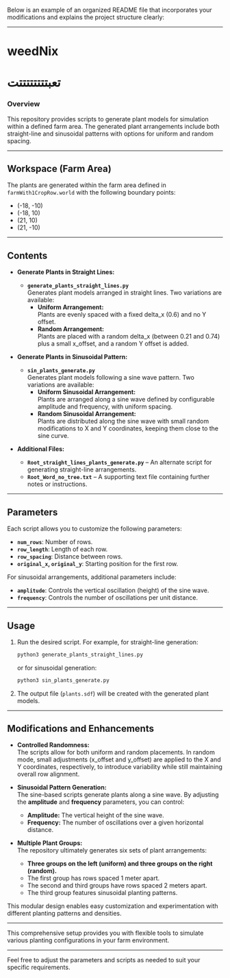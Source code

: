 Below is an example of an organized README file that incorporates your modifications and explains the project structure clearly:

---

# weedNix  
# تعبتتتتتتتتت

### Overview

This repository provides scripts to generate plant models for simulation within a defined farm area. The generated plant arrangements include both straight-line and sinusoidal patterns with options for uniform and random spacing.

---

## Workspace (Farm Area)

The plants are generated within the farm area defined in `farmWith1CropRow.world` with the following boundary points:
- (-18, -10)
- (-18, 10)
- (21, 10)
- (21, -10)

---

## Contents

- **Generate Plants in Straight Lines:**  
  - **`generate_plants_straight_lines.py`**  
    Generates plant models arranged in straight lines. Two variations are available:
    - **Uniform Arrangement:**  
      Plants are evenly spaced with a fixed delta_x (0.6) and no Y offset.
    - **Random Arrangement:**  
      Plants are placed with a random delta_x (between 0.21 and 0.74) plus a small x_offset, and a random Y offset is added.

- **Generate Plants in Sinusoidal Pattern:**  
  - **`sin_plants_generate.py`**  
    Generates plant models following a sine wave pattern. Two variations are available:
    - **Uniform Sinusoidal Arrangement:**  
      Plants are arranged along a sine wave defined by configurable amplitude and frequency, with uniform spacing.
    - **Random Sinusoidal Arrangement:**  
      Plants are distributed along the sine wave with small random modifications to X and Y coordinates, keeping them close to the sine curve.

- **Additional Files:**  
  - **`Root_straight_lines_plants_generate.py`** – An alternate script for generating straight-line arrangements.  
  - **`Root_Word_no_tree.txt`** – A supporting text file containing further notes or instructions.

---

## Parameters

Each script allows you to customize the following parameters:
- **`num_rows`**: Number of rows.
- **`row_length`**: Length of each row.
- **`row_spacing`**: Distance between rows.
- **`original_x`, `original_y`**: Starting position for the first row.

For sinusoidal arrangements, additional parameters include:
- **`amplitude`**: Controls the vertical oscillation (height) of the sine wave.
- **`frequency`**: Controls the number of oscillations per unit distance.

---

## Usage

1. Run the desired script. For example, for straight-line generation:
   ```bash
   python3 generate_plants_straight_lines.py
   ```
   or for sinusoidal generation:
   ```bash
   python3 sin_plants_generate.py
   ```
2. The output file (`plants.sdf`) will be created with the generated plant models.

---

## Modifications and Enhancements

- **Controlled Randomness:**  
  The scripts allow for both uniform and random placements. In random mode, small adjustments (x_offset and y_offset) are applied to the X and Y coordinates, respectively, to introduce variability while still maintaining overall row alignment.

- **Sinusoidal Pattern Generation:**  
  The sine-based scripts generate plants along a sine wave. By adjusting the **amplitude** and **frequency** parameters, you can control:
  - **Amplitude:** The vertical height of the sine wave.
  - **Frequency:** The number of oscillations over a given horizontal distance.

- **Multiple Plant Groups:**  
  The repository ultimately generates six sets of plant arrangements:
  - **Three groups on the left (uniform) and three groups on the right (random).**  
  - The first group has rows spaced 1 meter apart.  
  - The second and third groups have rows spaced 2 meters apart.  
  - The third group features sinusoidal planting patterns.

This modular design enables easy customization and experimentation with different planting patterns and densities.

---

This comprehensive setup provides you with flexible tools to simulate various planting configurations in your farm environment.

---

Feel free to adjust the parameters and scripts as needed to suit your specific requirements.
